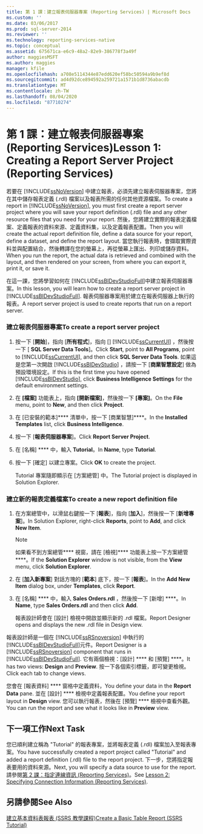 ```yaml
---
title: 第 1 課：建立報表伺服器專案 (Reporting Services) | Microsoft Docs
ms.custom: ''
ms.date: 03/06/2017
ms.prod: sql-server-2014
ms.reviewer: ''
ms.technology: reporting-services-native
ms.topic: conceptual
ms.assetid: 675671ca-e6c9-48a2-82e9-386778f3a49f
author: maggiesMSFT
ms.author: maggies
manager: kfile
ms.openlocfilehash: a708e5114344e87edd620ef58bc50594a9b9ef8d
ms.sourcegitcommit: ad4d92dce894592a259721a1571b1d8736abacdb
ms.translationtype: MT
ms.contentlocale: zh-TW
ms.lasthandoff: 08/04/2020
ms.locfileid: "87710274"
---
```

# <a name="lesson-1-creating-a-report-server-project-reporting-services"></a><span data-ttu-id="0c950-102">第 1 課：建立報表伺服器專案 (Reporting Services)</span><span class="sxs-lookup"><span data-stu-id="0c950-102">Lesson 1: Creating a Report Server Project (Reporting Services)</span></span>
  <span data-ttu-id="0c950-103">若要在 [!INCLUDE[ssNoVersion](../includes/ssnoversion-md.md)] 中建立報表，必須先建立報表伺服器專案，您將在其中儲存報表定義 (.rdl) 檔案以及報表所需的任何其他資源檔案。</span><span class="sxs-lookup"><span data-stu-id="0c950-103">To create a report in [!INCLUDE[ssNoVersion](../includes/ssnoversion-md.md)], you must first create a report server project where you will save your report definition (.rdl) file and any other resource files that you need for your report.</span></span> <span data-ttu-id="0c950-104">然後，您將建立實際的報表定義檔案、定義報表的資料來源、定義資料集，以及定義報表配置。</span><span class="sxs-lookup"><span data-stu-id="0c950-104">Then you will create the actual report definition file, define a data source for your report, define a dataset, and define the report layout.</span></span> <span data-ttu-id="0c950-105">當您執行報表時，會擷取實際資料並與配置結合，然後轉譯在您的螢幕上，再從螢幕上匯出、列印或儲存資料。</span><span class="sxs-lookup"><span data-stu-id="0c950-105">When you run the report, the actual data is retrieved and combined with the layout, and then rendered on your screen, from where you can export it, print it, or save it.</span></span>  
  
 <span data-ttu-id="0c950-106">在這一課，您將學習如何在 [!INCLUDE[ssBIDevStudioFull](../includes/ssbidevstudiofull-md.md)]中建立報表伺服器專案。</span><span class="sxs-lookup"><span data-stu-id="0c950-106">In this lesson, you will learn how to create a report server project in [!INCLUDE[ssBIDevStudioFull](../includes/ssbidevstudiofull-md.md)].</span></span> <span data-ttu-id="0c950-107">報表伺服器專案用於建立在報表伺服器上執行的報表。</span><span class="sxs-lookup"><span data-stu-id="0c950-107">A report server project is used to create reports that run on a report server.</span></span>  
  
### <a name="to-create-a-report-server-project"></a><span data-ttu-id="0c950-108">建立報表伺服器專案</span><span class="sxs-lookup"><span data-stu-id="0c950-108">To create a report server project</span></span>  
  
1.  <span data-ttu-id="0c950-109">按一下 [**開始**]，指向 [**所有程式**]，指向 [] [!INCLUDE[ssCurrentUI](../includes/sscurrentui-md.md)] ，然後按一下 [ **SQL Server Data Tools**]。</span><span class="sxs-lookup"><span data-stu-id="0c950-109">Click **Start**, point to **All Programs**, point to [!INCLUDE[ssCurrentUI](../includes/sscurrentui-md.md)], and then click **SQL Server Data Tools**.</span></span> <span data-ttu-id="0c950-110">如果這是您第一次開啟 [!INCLUDE[ssBIDevStudio](../includes/ssbidevstudio-md.md)] ，請按一下 [**商業智慧設定**] 做為預設環境設定。</span><span class="sxs-lookup"><span data-stu-id="0c950-110">If this is the first time you have opened [!INCLUDE[ssBIDevStudio](../includes/ssbidevstudio-md.md)], click **Business Intelligence Settings** for the default environment settings.</span></span>  
  
2.  <span data-ttu-id="0c950-111">在 **[檔案]** 功能表上，指向 **[開新檔案]**，然後按一下 **[專案]**。</span><span class="sxs-lookup"><span data-stu-id="0c950-111">On the **File** menu, point to **New**, and then click **Project**.</span></span>  
  
3.  <span data-ttu-id="0c950-112">在 [已安裝的範本]\*\*\*\* 清單中，按一下 [商業智慧]\*\*\*\*。</span><span class="sxs-lookup"><span data-stu-id="0c950-112">In the **Installed Templates** list, click **Business Intelligence**.</span></span>  
  
4.  <span data-ttu-id="0c950-113">按一下 [**報表伺服器專案**]。</span><span class="sxs-lookup"><span data-stu-id="0c950-113">Click **Report Server Project**.</span></span>  
  
5.  <span data-ttu-id="0c950-114">在 [名稱] \*\*\*\* 中，輸入 **Tutorial**。</span><span class="sxs-lookup"><span data-stu-id="0c950-114">In **Name**, type **Tutorial**.</span></span>  
  
6.  <span data-ttu-id="0c950-115">按一下 [確定]  以建立專案。</span><span class="sxs-lookup"><span data-stu-id="0c950-115">Click **OK** to create the project.</span></span>  
  
     <span data-ttu-id="0c950-116">Tutorial 專案隨即顯示在 [方案總管] 中。</span><span class="sxs-lookup"><span data-stu-id="0c950-116">The Tutorial project is displayed in Solution Explorer.</span></span>  
  
### <a name="to-create-a-new-report-definition-file"></a><span data-ttu-id="0c950-117">建立新的報表定義檔案</span><span class="sxs-lookup"><span data-stu-id="0c950-117">To create a new report definition file</span></span>  
  
1.  <span data-ttu-id="0c950-118">在方案總管中，以滑鼠右鍵按一下 [**報表**]，指向 [**加入**]，然後按一下 [**新增專案**]。</span><span class="sxs-lookup"><span data-stu-id="0c950-118">In Solution Explorer, right-click **Reports**, point to **Add**, and click **New Item**.</span></span>  
  
    > [!NOTE]  
    >  <span data-ttu-id="0c950-119">如果看不到方案總管\*\*\*\* 視窗，請在 [檢視]\*\*\*\* 功能表上按一下方案總管\*\*\*\*。</span><span class="sxs-lookup"><span data-stu-id="0c950-119">If the **Solution Explorer** window is not visible, from the **View** menu, click **Solution Explorer**.</span></span>  
  
2.  <span data-ttu-id="0c950-120">在 [**加入新專案**] 對話方塊的 [**範本**] 底下，按一下 [**報表**]。</span><span class="sxs-lookup"><span data-stu-id="0c950-120">In the **Add New Item** dialog box, under **Templates**, click **Report**.</span></span>  
  
3.  <span data-ttu-id="0c950-121">在 [名稱] \*\*\*\* 中，輸入 **Sales Orders.rdl** ，然後按一下 [新增] \*\*\*\*。</span><span class="sxs-lookup"><span data-stu-id="0c950-121">In **Name**, type **Sales Orders.rdl** and then click **Add**.</span></span>  
  
     <span data-ttu-id="0c950-122">報表設計師會在 [設計] 檢視中開啟並顯示新的 .rdl 檔案。</span><span class="sxs-lookup"><span data-stu-id="0c950-122">Report Designer opens and displays the new .rdl file in Design view.</span></span>  
  
 <span data-ttu-id="0c950-123">報表設計師是一個在 [!INCLUDE[ssRSnoversion](../includes/ssrsnoversion-md.md)] 中執行的 [!INCLUDE[ssBIDevStudioFull](../includes/ssbidevstudiofull-md.md)]元件。</span><span class="sxs-lookup"><span data-stu-id="0c950-123">Report Designer is a [!INCLUDE[ssRSnoversion](../includes/ssrsnoversion-md.md)] component that runs in [!INCLUDE[ssBIDevStudioFull](../includes/ssbidevstudiofull-md.md)].</span></span> <span data-ttu-id="0c950-124">它有兩個檢視：[設計] \*\*\*\* 和 [預覽] \*\*\*\*。</span><span class="sxs-lookup"><span data-stu-id="0c950-124">It has two views: **Design** and **Preview**.</span></span> <span data-ttu-id="0c950-125">按一下各個索引標籤，即可變更檢視。</span><span class="sxs-lookup"><span data-stu-id="0c950-125">Click each tab to change views.</span></span>  
  
 <span data-ttu-id="0c950-126">您會在 [報表資料] \*\*\*\* 窗格中定義資料，</span><span class="sxs-lookup"><span data-stu-id="0c950-126">You define your data in the **Report Data** pane.</span></span> <span data-ttu-id="0c950-127">並在 [設計] \*\*\*\* 檢視中定義報表配置。</span><span class="sxs-lookup"><span data-stu-id="0c950-127">You define your report layout in **Design** view.</span></span> <span data-ttu-id="0c950-128">您可以執行報表，然後在 [預覽] \*\*\*\* 檢視中查看外觀。</span><span class="sxs-lookup"><span data-stu-id="0c950-128">You can run the report and see what it looks like in **Preview** view.</span></span>  
  
## <a name="next-task"></a><span data-ttu-id="0c950-129">下一項工作</span><span class="sxs-lookup"><span data-stu-id="0c950-129">Next Task</span></span>  
 <span data-ttu-id="0c950-130">您已順利建立稱為 "Tutorial" 的報表專案，並將報表定義 (.rdl) 檔案加入至報表專案。</span><span class="sxs-lookup"><span data-stu-id="0c950-130">You have successfully created a report project called "Tutorial" and added a report definition (.rdl) file to the report project.</span></span> <span data-ttu-id="0c950-131">下一步，您將指定報表要用的資料來源。</span><span class="sxs-lookup"><span data-stu-id="0c950-131">Next, you will specify a data source to use for the report.</span></span> <span data-ttu-id="0c950-132">請參閱[第 2 課：指定連線資訊 &#40;Reporting Services&#41;](lesson-2-specifying-connection-information-reporting-services.md)。</span><span class="sxs-lookup"><span data-stu-id="0c950-132">See [Lesson 2: Specifying Connection Information &#40;Reporting Services&#41;](lesson-2-specifying-connection-information-reporting-services.md).</span></span>  
  
## <a name="see-also"></a><span data-ttu-id="0c950-133">另請參閱</span><span class="sxs-lookup"><span data-stu-id="0c950-133">See Also</span></span>  
 [<span data-ttu-id="0c950-134">建立基本資料表報表 &#40;SSRS 教學課程&#41;</span><span class="sxs-lookup"><span data-stu-id="0c950-134">Create a Basic Table Report &#40;SSRS Tutorial&#41;</span></span>](create-a-basic-table-report-ssrs-tutorial.md)  
  
  
